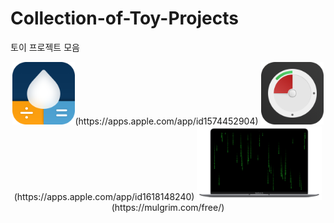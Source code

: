 # Collection-of-Toy-Projects
토이 프로젝트 모음



<div align="center">
<img src="./images/AppIcon.png" width="100">(https://apps.apple.com/app/id1574452904)
<img src="./images/miniTimer.png" width="100">(https://apps.apple.com/app/id1618148240)
<img src="./images/free-matrix-air-mini.png" width="200">(https://mulgrim.com/free/)
</div>

